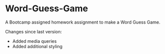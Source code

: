 # Word-Guess-Game
A Bootcamp assigned homework assignment to make a Word Guess Game.

Changes since last version:
- Added media queries
- Added additional styling
